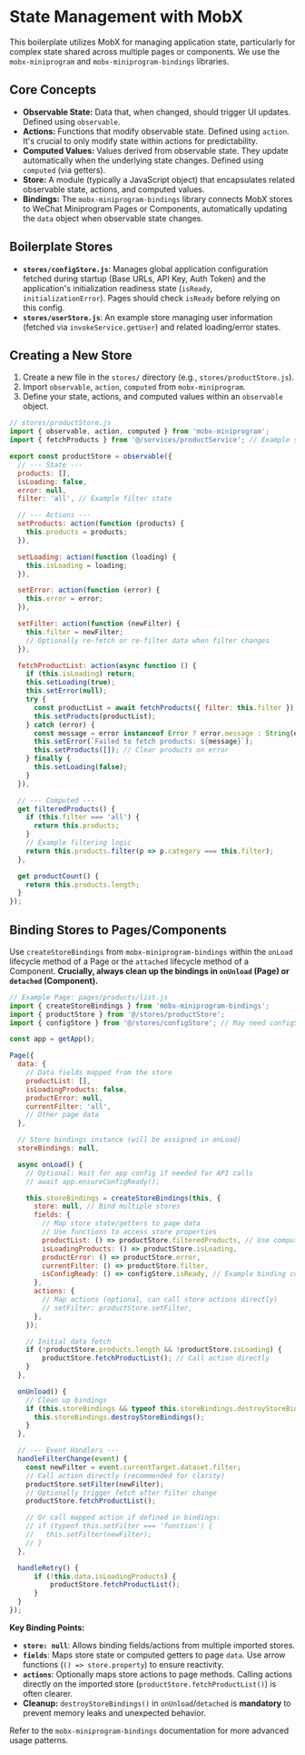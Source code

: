 # State Management with MobX

This boilerplate utilizes MobX for managing application state, particularly for complex state shared across multiple pages or components. We use the `mobx-miniprogram` and `mobx-miniprogram-bindings` libraries.

## Core Concepts

*   **Observable State:** Data that, when changed, should trigger UI updates. Defined using `observable`.
*   **Actions:** Functions that modify observable state. Defined using `action`. It's crucial to only modify state within actions for predictability.
*   **Computed Values:** Values derived from observable state. They update automatically when the underlying state changes. Defined using `computed` (via getters).
*   **Store:** A module (typically a JavaScript object) that encapsulates related observable state, actions, and computed values.
*   **Bindings:** The `mobx-miniprogram-bindings` library connects MobX stores to WeChat Miniprogram Pages or Components, automatically updating the `data` object when observable state changes.

## Boilerplate Stores

*   **`stores/configStore.js`**: Manages global application configuration fetched during startup (Base URLs, API Key, Auth Token) and the application's initialization readiness state (`isReady`, `initializationError`). Pages should check `isReady` before relying on this config.
*   **`stores/userStore.js`**: An example store managing user information (fetched via `invokeService.getUser`) and related loading/error states.

## Creating a New Store

1.  Create a new file in the `stores/` directory (e.g., `stores/productStore.js`).
2.  Import `observable`, `action`, `computed` from `mobx-miniprogram`.
3.  Define your state, actions, and computed values within an `observable` object.

```javascript
// stores/productStore.js
import { observable, action, computed } from 'mobx-miniprogram';
import { fetchProducts } from '@/services/productService'; // Example service import

export const productStore = observable({
  // --- State ---
  products: [],
  isLoading: false,
  error: null,
  filter: 'all', // Example filter state

  // --- Actions ---
  setProducts: action(function (products) {
    this.products = products;
  }),

  setLoading: action(function (loading) {
    this.isLoading = loading;
  }),

  setError: action(function (error) {
    this.error = error;
  }),

  setFilter: action(function (newFilter) {
    this.filter = newFilter;
    // Optionally re-fetch or re-filter data when filter changes
  }),

  fetchProductList: action(async function () {
    if (this.isLoading) return;
    this.setLoading(true);
    this.setError(null);
    try {
      const productList = await fetchProducts({ filter: this.filter }); // Pass filter
      this.setProducts(productList);
    } catch (error) {
      const message = error instanceof Error ? error.message : String(error);
      this.setError(`Failed to fetch products: ${message}`);
      this.setProducts([]); // Clear products on error
    } finally {
      this.setLoading(false);
    }
  }),

  // --- Computed ---
  get filteredProducts() {
    if (this.filter === 'all') {
      return this.products;
    }
    // Example filtering logic
    return this.products.filter(p => p.category === this.filter);
  },

  get productCount() {
    return this.products.length;
  }
});
```

## Binding Stores to Pages/Components

Use `createStoreBindings` from `mobx-miniprogram-bindings` within the `onLoad` lifecycle method of a Page or the `attached` lifecycle method of a Component. **Crucially, always clean up the bindings in `onUnload` (Page) or `detached` (Component).**

```javascript
// Example Page: pages/products/list.js
import { createStoreBindings } from 'mobx-miniprogram-bindings';
import { productStore } from '@/stores/productStore';
import { configStore } from '@/stores/configStore'; // May need configStore too

const app = getApp();

Page({
  data: {
    // Data fields mapped from the store
    productList: [],
    isLoadingProducts: false,
    productError: null,
    currentFilter: 'all',
    // Other page data
  },

  // Store bindings instance (will be assigned in onLoad)
  storeBindings: null,

  async onLoad() {
    // Optional: Wait for app config if needed for API calls
    // await app.ensureConfigReady();

    this.storeBindings = createStoreBindings(this, {
      store: null, // Bind multiple stores
      fields: {
        // Map store state/getters to page data
        // Use functions to access store properties
        productList: () => productStore.filteredProducts, // Use computed value
        isLoadingProducts: () => productStore.isLoading,
        productError: () => productStore.error,
        currentFilter: () => productStore.filter,
        isConfigReady: () => configStore.isReady, // Example binding config
      },
      actions: {
        // Map actions (optional, can call store actions directly)
        // setFilter: productStore.setFilter,
      },
    });

    // Initial data fetch
    if (!productStore.products.length && !productStore.isLoading) {
        productStore.fetchProductList(); // Call action directly
    }
  },

  onUnload() {
    // Clean up bindings
    if (this.storeBindings && typeof this.storeBindings.destroyStoreBindings === 'function') {
      this.storeBindings.destroyStoreBindings();
    }
  },

  // --- Event Handlers ---
  handleFilterChange(event) {
    const newFilter = event.currentTarget.dataset.filter;
    // Call action directly (recommended for clarity)
    productStore.setFilter(newFilter);
    // Optionally trigger fetch after filter change
    productStore.fetchProductList();

    // Or call mapped action if defined in bindings:
    // if (typeof this.setFilter === 'function') {
    //   this.setFilter(newFilter);
    // }
  },

  handleRetry() {
      if (!this.data.isLoadingProducts) {
          productStore.fetchProductList();
      }
  }
});
```

**Key Binding Points:**

*   **`store: null`**: Allows binding fields/actions from multiple imported stores.
*   **`fields`**: Maps store state or computed getters to page `data`. Use arrow functions (`() => store.property`) to ensure reactivity.
*   **`actions`**: Optionally maps store actions to page methods. Calling actions directly on the imported store (`productStore.fetchProductList()`) is often clearer.
*   **Cleanup:** `destroyStoreBindings()` in `onUnload`/`detached` is **mandatory** to prevent memory leaks and unexpected behavior.

Refer to the `mobx-miniprogram-bindings` documentation for more advanced usage patterns.
